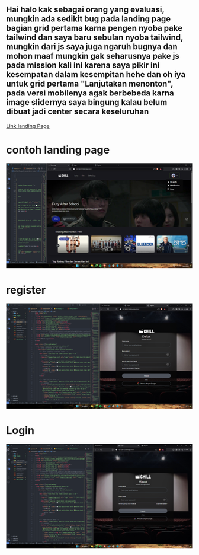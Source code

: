 <h2>Hai halo kak sebagai orang yang evaluasi, mungkin ada sedikit bug pada landing page bagian grid pertama karna pengen nyoba pake tailwind dan saya baru sebulan nyoba tailwind, mungkin dari js saya juga ngaruh bugnya dan mohon maaf mungkin gak seharusnya pake js pada mission kali ini karena saya pikir ini kesempatan dalam kesempitan hehe dan oh iya untuk grid pertama "Lanjutakan menonton", pada versi mobilenya agak berbebeda karna image slidernya saya bingung kalau belum dibuat jadi center secara keseluruhan</h2>

<a href="https://flourishing-moonbeam-ebd0b9.netlify.app/">Link landing Page</a>


<h1>contoh landing page</h1>
<img src="images/screenshot/home-heroSection-desktop.png">

<h1>register</h1>
<img src="images/screenshot/register-desktop.png">


<h1>Login</h1>
<img src="images/screenshot/login-desktop.png">
